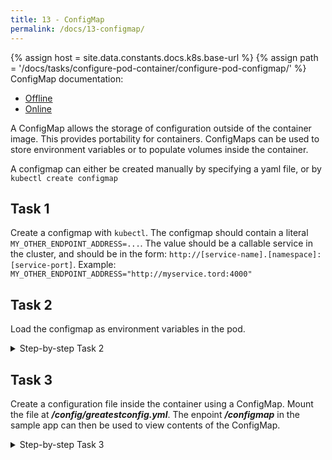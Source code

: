 ```yaml
---
title: 13 - ConfigMap
permalink: /docs/13-configmap/
---
```

{% assign host = site.data.constants.docs.k8s.base-url %}
{% assign path = '/docs/tasks/configure-pod-container/configure-pod-configmap/' %}
ConfigMap documentation:
* [Offline]({{host.offline}}{{path}})
* [Online]({{host.online}}{{path}})

A ConfigMap allows the storage of configuration outside of the container image. This provides portability for containers. ConfigMaps can be used to store environment variables or to populate volumes inside the container.

A configmap can either be created manually by specifying a yaml file, or by `kubectl create configmap`


## Task 1

Create a configmap with `kubectl`. The configmap should contain a literal `MY_OTHER_ENDPOINT_ADDRESS=...`. The value should be a callable service in the cluster, and should be in the form: `http://[service-name].[namespace]:[service-port]`. Example: `MY_OTHER_ENDPOINT_ADDRESS="http://myservice.tord:4000"`

## Task 2

Load the configmap as environment variables in the pod.

<details>
  <summary>Step-by-step Task 2</summary>
  <div markdown="1">

- <details>
  <summary>Use kubectl create configmap </summary>
  <div markdown="1">
  `kubectl create configmap my-cool-configmap --from-literal VERSION=v0.1.0 `
  </div>
  </details>

- In the deployment yaml file configure the container to use environment from the configmap

```yaml
containers:
  - name: {....}
    envFrom:
    - configMapRef:
        name: # name of your configmap
```  
</div>
</details>


## Task 3

Create a configuration file inside the container using a ConfigMap. Mount the file at ***/config/greatestconfig.yml***. The enpoint ***/configmap*** in the sample app can then be used to view contents of the ConfigMap.

<details>
  <summary>Step-by-step Task 3</summary>
  <div markdown="1">

### Step 1, ConfigMap

```yaml
apiVersion: v1
kind: ConfigMap
metadata:
  name: ## give it a name
  labels:
    ## and a describing label or two
data:
  greatestconfig.yml: |-
    - module: myawesomemodule
      start_at_boot: true
```

### Step 2, In your previous deployment file, add the following

```yaml
apiVersion: apps/v1
kind: Deployment
...
      containers:
      - name: sample-app
        image: ubuntu-k8s-1.local:30603/sample-app
        imagePullPolicy: IfNotPresent
        ports:
        - containerPort: 8080
        volumeMounts:
        - name: # Name of the volume you want to mount
          mountPath: /config/greatestconfig.yml
          readOnly: true
          subPath: greatestconfig.yml
      volumes:
      - name: # Give the volume a name
        configMap:
          defaultMode: 0600
          name: # reference the configmap name
```
  </div>
</details>
